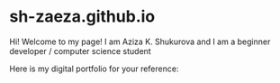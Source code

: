 # sh-zaeza.github.io
Hi! Welcome to my page! I am Aziza K. Shukurova and I am a beginner developer / computer science student

Here is my digital portfolio for your reference:



